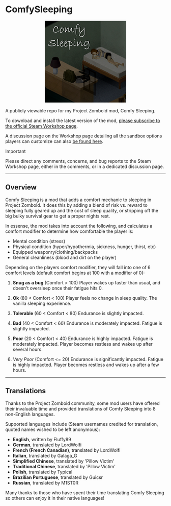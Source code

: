 # ComfySleeping

<p align="center">
	<img width="256" height="256" src="/preview.png">
</p>

A publicly viewable repo for my Project Zomboid mod, Comfy Sleeping.

To download and install the latest version of the mod, [please subscribe to the official Steam Workshop page](https://steamcommunity.com/sharedfiles/filedetails/?id=2998737588).

A discussion page on the Workshop page detailing all the sandbox options players can customize can also [be found here](https://steamcommunity.com/workshop/filedetails/discussion/2998737588/3803903008590586667/).

> [!IMPORTANT]
> Please direct any comments, concerns, and bug reports to the Steam Workshop page, either in the comments, or in a dedicated discussion page.

---

## Overview

Comfy Sleeping is a mod that adds a comfort mechanic to sleeping in Project Zomboid. It does this by adding a blend of risk vs. reward to sleeping fully geared up and the cost of sleep quality, or stripping off the big bulky survival gear to get a proper nights rest.

In essense, the mod takes into account the following, and calculates a comfort modifier to determine how comfortable the player is:
 - Mental condition (stress)
 - Physical condition (hyper/hypothermia, sickness, hunger, thirst, etc)
 - Equipped weaponry/clothing/backpacks
 - General cleanliness (blood and dirt on the player)
 
Depending on the players comfort modifier, they will fall into one of 6 comfort levels (default comfort begins at 100 with a modifier of 0):
 1. **Snug as a bug** (Comfort > 100)
	Player wakes up faster than usual, and doesn't oversleep once their fatigue hits 0.
 
 2. **Ok** (80 < Comfort < 100)
	Player feels no change in sleep quality. The vanilla sleeping experience.
 
 3. **Tolerable** (60 < Comfort < 80)
	Endurance is slightly impacted.
 
 4. **Bad** (40 < Comfort < 60)
	Endurance is moderately impacted.
	Fatigue is slightly impacted.
 
 5. **Poor** (20 < Comfort < 40)
	Endurance is highly impacted.
	Fatigue is moderately impacted.
	Player becomes restless and wakes up after several hours.
 
 6. *Very Poor* (Comfort <= 20)
	Endurance is significantly impacted.
	Fatigue is highly impacted.
	Player becomes restless and wakes up after a few hours.

---

## Translations

Thanks to the Project Zomboid community, some mod users have offered their invaluable time and provided translations of Comfy Sleeping into 8 non-English languages.

Supported languages include (Steam usernames credited for translation, quoted names wished to be left anonymous):
 - **English**, written by Fluffy89
 - **German**, translated by LordWolfi
 - **French (French Canadian)**, translated by LordWolfi
 - **Italian**, translated by Galaga_G
 - **Simplified Chinese**, translated by 'Pillow Victim'
 - **Traditional Chinese**, translated by 'Pillow Victim'
 - **Polish**, translated by Typical
 - **Brazilian Portuguese**, translated by Guicsr
 - **Russian**, translated by M1ST0R
 
Many thanks to those who have spent their time translating Comfy Sleeping so others can enjoy it in their native languages!